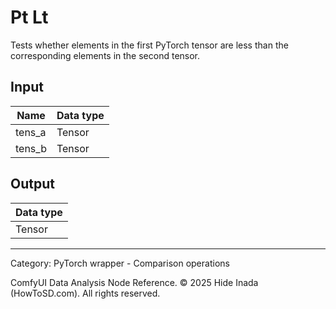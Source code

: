 # Pt Lt
Tests whether elements in the first PyTorch tensor are less than the corresponding elements in the second tensor.

## Input
| Name | Data type |
|---|---|
| tens_a | Tensor |
| tens_b | Tensor |

## Output
| Data type |
|---|
| Tensor |

<HR>
Category: PyTorch wrapper - Comparison operations

ComfyUI Data Analysis Node Reference. © 2025 Hide Inada (HowToSD.com). All rights reserved.
